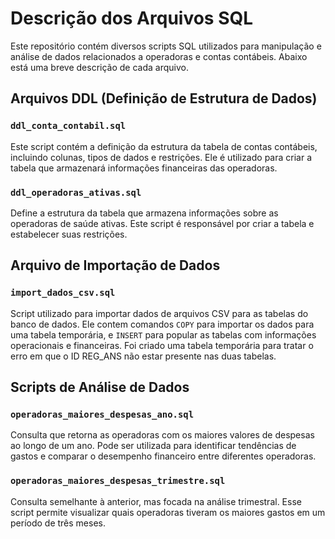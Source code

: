 # Descrição dos Arquivos SQL

Este repositório contém diversos scripts SQL utilizados para manipulação e análise de dados relacionados a operadoras e contas contábeis. Abaixo está uma breve descrição de cada arquivo.

## Arquivos DDL (Definição de Estrutura de Dados)

### `ddl_conta_contabil.sql`
Este script contém a definição da estrutura da tabela de contas contábeis, incluindo colunas, tipos de dados e restrições. Ele é utilizado para criar a tabela que armazenará informações financeiras das operadoras.

### `ddl_operadoras_ativas.sql`
Define a estrutura da tabela que armazena informações sobre as operadoras de saúde ativas. Este script é responsável por criar a tabela e estabelecer suas restrições.

## Arquivo de Importação de Dados

### `import_dados_csv.sql`
Script utilizado para importar dados de arquivos CSV para as tabelas do banco de dados. Ele contem comandos `COPY` para importar os dados para uma tabela temporária, e `INSERT` para popular as tabelas com informações operacionais e financeiras. Foi criado uma tabela temporária para tratar o erro em que o ID REG_ANS não estar presente nas duas tabelas.

## Scripts de Análise de Dados

### `operadoras_maiores_despesas_ano.sql`
Consulta que retorna as operadoras com os maiores valores de despesas ao longo de um ano. Pode ser utilizada para identificar tendências de gastos e comparar o desempenho financeiro entre diferentes operadoras.

### `operadoras_maiores_despesas_trimestre.sql`
Consulta semelhante à anterior, mas focada na análise trimestral. Esse script permite visualizar quais operadoras tiveram os maiores gastos em um período de três meses.

